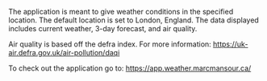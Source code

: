 The application is meant to give weather conditions in the specified location.
The default location is set to London, England.
The data displayed includes current weather, 3-day forecast, and air quality.

Air quality is based off the defra index. 
For more information: https://uk-air.defra.gov.uk/air-pollution/daqi

To check out the application go to: https://app.weather.marcmansour.ca/

